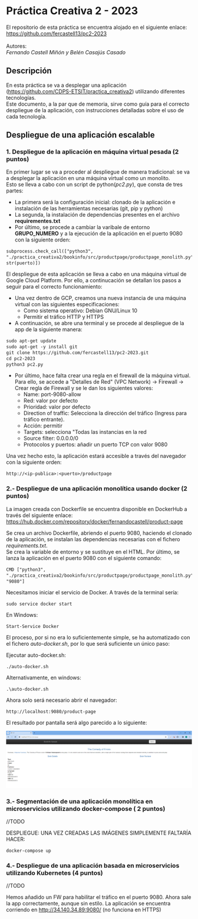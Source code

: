 # Práctica Creativa 2 - 2023

El repositorio de esta práctica se encuentra alojado en el siguiente enlace: https://github.com/fercastell13/pc2-2023<br/><br/>
Autores:<br/>
*Fernando Castell Miñón y Belén Casajús Casado*

## Descripción
En esta práctica se va a desplegar una aplicación (https://github.com/CDPS-ETSIT/practica_creativa2) utilizando diferentes tecnologías.<br/>
Este documento, a la par que de memoria, sirve como guía para el correcto despliegue de la aplicación, con instrucciones detalladas sobre el uso de cada tecnología.

## Despliegue de una aplicación escalable

### 1. Despliegue de la aplicación en máquina virtual pesada (2 puntos)
En primer lugar se va a proceder al despliegue de manera tradicional: se va a desplegar la aplicación en una máquina virtual como un monolito.<br/>
Esto se lleva a cabo con un script de python(*pc2.py*), que consta de tres partes:<br/>
- La primera será la configuración inicial: clonado de la aplicación e instalación de las herramientas necesarias (git, pip y python)
- La segunda, la instalación de dependencias presentes en el archivo **requirementes.txt**
- Por último, se procede a cambiar la varibale de entorno **GRUPO_NUMERO** y a la ejecución de la aplicación en el puerto 9080 con la siguiente orden:
~~~
subprocess.check_call(["python3", "./practica_creativa2/bookinfo/src/productpage/productpage_monolith.py", str(puerto)])
~~~

El despliegue de esta aplicación se lleva a cabo en una máquina virtual de Google Cloud Platform. Por ello, a continucación se detallan los pasos a seguir para el correcto funcionamiento:
- Una vez dentro de GCP, creamos una nueva instancia de una máquina virtual con las siguientes especificaciones:
    - Como sistema operativo: Debian GNU/Linux 10
    - Permitir el tráfico HTTP y HTTPS
- A continuación, se abre una terminal y se procede al despliegue de la app de la siguiente manera:
~~~
sudo apt-get update
sudo apt-get -y install git
git clone https://github.com/fercastell13/pc2-2023.git
cd pc2-2023
python3 pc2.py
~~~

- Por último, hace falta crear una regla en el firewall de la máquina virtual. Para ello, se accede a "Detalles de Red" (VPC Network) -> Firewall -> Crear regla de Firewall y se le dan los siguientes valores:
    - Name: port-9080-allow
    - Red: valor por defecto
    - Prioridad: valor por defecto
    - Direction of traffic: Selecciona la dirección del tráfico (Ingress para tráfico entrante).
    - Acción: permitir
    - Targets: selecciona "Todas las instancias en la red
    - Source filter: 0.0.0.0/0
    - Protocolos y puertos: añadir un puerto TCP con valor 9080

Una vez hecho esto, la aplicación estará accesible a través del navegador con la siguiente orden:
~~~
http://<ip-publica>:<puerto>/productpage
~~~

### 2.- Despliegue de una aplicación monolítica usando docker (2 puntos)

La imagen creada con Dockerfile se encuentra disponible en DockerHub a través del siguiente enlace:<br/>
https://hub.docker.com/repository/docker/fernandocastell/product-page

Se crea un archivo Dockerfile, abriendo el puerto 9080, haciendo el clonado de la aplicación, se instalan las dependencias necesarias con el fichero *requirements.txt*.<br/>
Se crea la variable de entorno y se sustituye en el HTML.
Por último, se lanza la aplicación en el puerto 9080 con el siguiente comando:
~~~
CMD ["python3", "./practica_creativa2/bookinfo/src/productpage/productpage_monolith.py", "9080"]

~~~

Necesitamos iniciar el servicio de Docker. A través de la terminal sería:
~~~
sudo service docker start
~~~
En Windows:
~~~
Start-Service Docker
~~~

El proceso, por si no era lo suficientemente simple, se ha automatizado con el fichero *auto-docker.sh*, por lo que será suficiente un único paso:

Ejecutar auto-docker.sh:
~~~
./auto-docker.sh
~~~
Alternativamente, en windows:
~~~
.\auto-docker.sh
~~~

Ahora solo será necesario abrir el navegador:
~~~
http://localhost:9080/product-page
~~~

El resultado por pantalla será algo parecido a lo siguiente:<br>

![Imagen del despliegue de Docker](./images/image.png)

### 3.- Segmentación de una aplicación monolítica en microservicios utilizando docker-compose ( 2 puntos)
//TODO

DESPLIEGUE: UNA VEZ CREADAS LAS IMÁGENES SIMPLEMENTE FALTARÍA HACER:
~~~
docker-compose up
~~~


### 4.- Despliegue de una aplicación basada en microservicios utilizando Kubernetes (4 puntos)
//TODO


Hemos añadido un FW para habilitar el tráfico en el puerto 9080. Ahora sale la app correctamente, aunque sin estilo.
La aplicación se encuentra corriendo en http://34.140.34.89:9080/ (no funciona en HTTPS)

